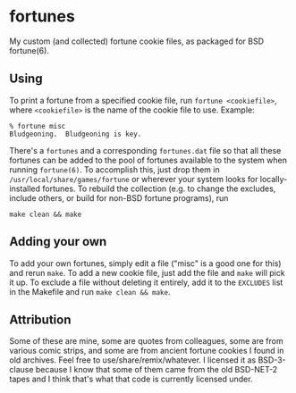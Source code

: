 # fortunes
My custom (and collected) fortune cookie files, as packaged for BSD fortune(6).

## Using
To print a fortune from a specified cookie file, run `fortune <cookiefile>`, where `<cookiefile>` is the name of the cookie file to use.
Example:

```shell
% fortune misc
Bludgeoning.  Bludgeoning is key.
```

There's a `fortunes` and a corresponding `fortunes.dat` file so that all these fortunes can be added to the pool of fortunes available to the system when running `fortune(6)`. To accomplish this, just drop them in `/usr/local/share/games/fortune` or wherever your system looks for locally-installed fortunes. To rebuild the collection (e.g. to change the excludes, include others, or build for non-BSD fortune programs), run

```shell
make clean && make
```

## Adding your own

To add your own fortunes, simply edit a file ("misc" is a good one for this) and rerun `make`. To add a new cookie file, just add the file and `make` will pick it up. To exclude a file without deleting it entirely, add it to the `EXCLUDES` list in the Makefile and run `make clean && make`.

## Attribution

Some of these are mine, some are quotes from colleagues, some are from various comic strips, and some are from ancient fortune cookies I found in old archives. Feel free to use/share/remix/whatever. I licensed it as BSD-3-clause because I know that some of them came from the old BSD-NET-2 tapes and I think that's what that code is currently licensed under.
